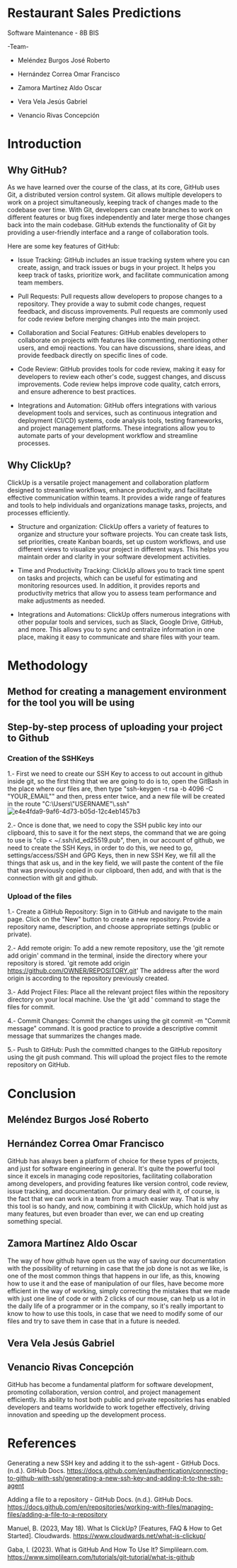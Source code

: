 # Restaurant Sales Predictions

Software Maintenance - 8B BIS

-Team-

- Meléndez Burgos José Roberto

- Hernández Correa Omar Francisco

- Zamora Martínez Aldo Oscar

- Vera Vela Jesús Gabriel

- Venancio Rivas Concepción

# Introduction 

## Why GitHub?
As we have learned over the course of the class, at its core, GitHub uses Git, a distributed version control system. Git allows multiple developers to work on a project simultaneously, keeping track of changes made to the codebase over time. With Git, developers can create branches to work on different features or bug fixes independently and later merge those changes back into the main codebase.
GitHub extends the functionality of Git by providing a user-friendly interface and a range of collaboration tools.

Here are some key features of GitHub:

- Issue Tracking: GitHub includes an issue tracking system where you can create, assign, and track issues or bugs in your project. It helps you keep track of tasks, prioritize work, and facilitate communication among team members.

- Pull Requests: Pull requests allow developers to propose changes to a repository. They provide a way to submit code changes, request feedback, and discuss improvements. Pull requests are commonly used for code review before merging changes into the main project.

- Collaboration and Social Features: GitHub enables developers to collaborate on projects with features like commenting, mentioning other users, and emoji reactions. You can have discussions, share ideas, and provide feedback directly on specific lines of code.

- Code Review: GitHub provides tools for code review, making it easy for developers to review each other's code, suggest changes, and discuss improvements. Code review helps improve code quality, catch errors, and ensure adherence to best practices.

- Integrations and Automation: GitHub offers integrations with various development tools and services, such as continuous integration and deployment (CI/CD) systems, code analysis tools, testing frameworks, and project management platforms. These integrations allow you to automate parts of your development workflow and streamline processes.


## Why ClickUp?
ClickUp is a versatile project management and collaboration platform designed to streamline workflows, enhance productivity, and facilitate effective communication within teams. It provides a wide range of features and tools to help individuals and organizations manage tasks, projects, and processes efficiently.
- Structure and organization: ClickUp offers a variety of features to organize and structure your software projects. You can create task lists, set priorities, create Kanban boards, set up custom workflows, and use different views to visualize your project in different ways. This helps you maintain order and clarity in your software development activities.

- Time and Productivity Tracking: ClickUp allows you to track time spent on tasks and projects, which can be useful for estimating and monitoring resources used. In addition, it provides reports and productivity metrics that allow you to assess team performance and make adjustments as needed.

- Integrations and Automations: ClickUp offers numerous integrations with other popular tools and services, such as Slack, Google Drive, GitHub, and more. This allows you to sync and centralize information in one place, making it easy to communicate and share files with your team.

# Methodology
## Method for creating a management environment for the tool you will be using


## Step-by-step process of uploading your project to Github
### Creation of the SSHKeys
1.- First we need to create our SSH Key to access to out account in github inside git, so the first thing that we are going to do is to, open the GitBash in the place where our files are, then type "ssh-keygen -t rsa -b 4096 -C "YOUR_EMAIL"" and then, press enter twice, and a new file will be created in the route "C:\Users\\"USERNAME"\\.ssh"
![e4e4fda9-9af6-4d73-b05d-12c4eb1457b3](https://github.com/AldoVM11/SoftwareMaintenancePage/assets/105750734/eef69ab7-c4b8-4c9f-989c-cea8d8fe7d7f)


2.- Once is done that, we need to copy the SSH public key into our clipboard, this to save it for the next steps, the command that we are going to use is "clip < ~/.ssh/id_ed25519.pub", then, in our account of github, we need to create the SSH Keys, in order to do this, we need to go, settings/access/SSH and GPG Keys, then in new SSH Key, we fill all the things that ask us, and in the key field, we will paste the content of the file that was previously copied in our clipboard, then add, and with that is the connection with git and github.

### Upload of the files
1.- Create a GitHub Repository: Sign in to GitHub and navigate to the main page. Click on the "New" button to create a new repository. Provide a repository name, description, and choose appropriate settings (public or private).

2.- Add remote origin: To add a new remote repository, use the 'git remote add origin' command in the terminal, inside the directory where your repository is stored. 'git remote add origin https://github.com/OWNER/REPOSITORY.git' The address after the word origin is according to the repository previously created.

3.- Add Project Files: Place all the relevant project files within the repository directory on your local machine. Use the 'git add ' command to stage the files for commit.

4.- Commit Changes: Commit the changes using the git commit -m "Commit message" command. It is good practice to provide a descriptive commit message that summarizes the changes made.

5.- Push to GitHub: Push the committed changes to the GitHub repository using the git push command. This will upload the project files to the remote repository on GitHub.

# Conclusion
## Meléndez Burgos José Roberto


## Hernández Correa Omar Francisco
GitHub has always been a platform of choice for these types of projects, and just for software engineering in general. It's quite the powerful tool since it excels in managing code repositories, facilitating collaboration among developers, and providing features like version control, code review, issue tracking, and documentation. Our primary deal with it, of course, is the fact that we can work in a team from a much easier way. That is why this tool is so handy, and now, combining it with ClickUp, which hold just as many features, but even broader than ever, we can end up creating something special.

## Zamora Martínez Aldo Oscar
The way of how github have open us the way of saving our documentation with the possibility of returning in case that the job done is not as we like, is one of the most common things that happens in our life, as this, knowing how to use it and the ease of manipulation of our files, have become more efficient in the way of working, simply correcting the mistakes that we made with just one line of code or with 2 clicks of our mouse, can help us a lot in the daily life of a programmer or in the company, so it's really important to know to how to use this tools, in case that we need to modify some of our files and try to save them in case that in a future is needed.

## Vera Vela Jesús Gabriel


## Venancio Rivas Concepción
GitHub has become a fundamental platform for software development, promoting collaboration, version control, and project management efficiently. Its ability to host both public and private repositories has enabled developers and teams worldwide to work together effectively, driving innovation and speeding up the development process. 

# References

Generating a new SSH key and adding it to the ssh-agent - GitHub Docs. (n.d.). GitHub Docs. https://docs.github.com/en/authentication/connecting-to-github-with-ssh/generating-a-new-ssh-key-and-adding-it-to-the-ssh-agent

Adding a file to a repository - GitHub Docs. (n.d.). GitHub Docs. https://docs.github.com/en/repositories/working-with-files/managing-files/adding-a-file-to-a-repository

Manuel, B. (2023, May 18). What Is ClickUp? [Features, FAQ & How to Get Started]. Cloudwards. https://www.cloudwards.net/what-is-clickup/

Gaba, I. (2023). What is GitHub And How To Use It? Simplilearn.com. https://www.simplilearn.com/tutorials/git-tutorial/what-is-github
